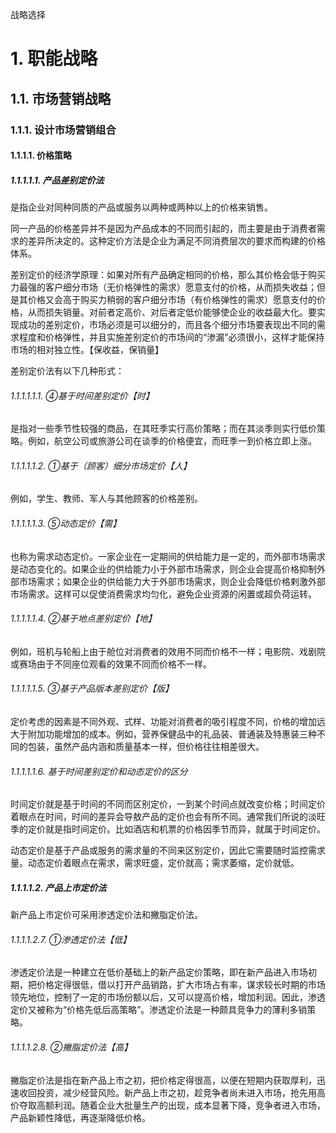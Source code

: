 战略选择

# 1. 职能战略

## 1.1. 市场营销战略

### 1.1.1. 设计市场营销组合

#### 1.1.1.1. 价格策略

##### 1.1.1.1.1. 产品差别定价法

是指企业对同种同质的产品或服务以两种或两种以上的价格来销售。

同一产品的价格差异并不是因为产品成本的不同而引起的，而主要是由于消费者需求的差异所决定的。这种定价方法是企业为满足不同消费层次的要求而构建的价格体系。

差别定价的经济学原理：如果对所有产品确定相同的价格，那么其价格会低于购买力最强的客户细分市场（无价格弹性的需求）愿意支付的价格，从而损失收益；但是其价格又会高于购买力稍弱的客户细分市场（有价格弹性的需求）愿意支付的价格，从而损失销量。对前者定高价、对后者定低价能够使企业的收益最大化。要实现成功的差别定价，市场必须是可以细分的，而且各个细分市场要表现出不同的需求程度和价格弹性，并且实施差别定价的市场间的“渗漏”必须很小，这样才能保持市场的相对独立性。【保收益，保销量】

差别定价法有以下几种形式：

###### 1.1.1.1.1.1. ④基于时间差别定价【时】

是指对一些季节性较强的商品，在其旺季实行高价策略；而在其淡季则实行低价策略。例如，航空公司或旅游公司在谈季的价格便宜，而旺季一到价格立即上涨。

###### 1.1.1.1.1.2. ①基于（顾客）细分市场定价【人】

例如，学生、教师、军人与其他顾客的价格差别。

###### 1.1.1.1.1.3. ⑤动态定价【需】

也称为需求动态定价。一家企业在一定期间的供给能力是一定的，而外部市场需求是动态变化的。如果企业的供给能力小于外部市场需求，则企业会提高价格抑制外部市场需求；如果企业的供给能力大于外部市场需求，则企业会降低价格剌激外部市场需求。这样可以促使消费需求均匀化，避免企业资源的闲置或超负荷运转。

###### 1.1.1.1.1.4. ②基于地点差别定价【地】

例如，班机与轮船上由于舱位对消费者的效用不同而价格不一样；电影院、戏剧院或赛场由于不同座位观看的效果不同而价格不一样。

###### 1.1.1.1.1.5. ③基于产品版本差别定价【版】

定价考虑的因素是不同外观、式样、功能对消费者的吸引程度不同，价格的增加远大于附加功能增加的成本。例如，营养保健品中的礼品装、普通装及特惠装三种不同的包装，虽然产品内涵和质量基本一样，但价格往往相差很大。

###### 1.1.1.1.1.6. 基于时间差别定价和动态定价的区分

时间定价就是基于时间的不同而区别定价，一到某个时间点就改变价格；时间定价着眼点在时间，时间的差异会导敖产品的定价也会有所不同。通常我们所说的淡旺季的定价就是指时间定价。比如酒店和机票的价格因季节而异，就属于时间定价。

动态定价是基于产品或服务的需求量的不同来区别定价，因此它需要随时监控需求量。动态定价着眼点在需求，需求旺盛，定价就高；需求萎缩，定价就低。

##### 1.1.1.1.2. 产品上市定价法

新产品上市定价可采用渗透定价法和撇脂定价法。

###### 1.1.1.1.2.7. ①渗透定价法【低】

渗透定价法是一种建立在低价基础上的新产品定价策略，即在新产品进入市场初期，把价格定得很低，借以打开产品销路，扩大市场占有率，谋求较长时期的市场领先地位，控制了一定的市场份额以后，又可以提高价格，增加利润。因此，渗透定价又被称为“价格先低后高策略”。渗透定价法是一种颇具竞争力的薄利多销策略。

###### 1.1.1.1.2.8. ②撇脂定价法【高】

撇脂定价法是指在新产品上市之初，把价格定得很高，以便在短期内获取厚利，迅速收回投资，减少经营风险。新产品上市之初，趁竞争者尚未进入市场，抢先用高价夺取高额利润。随着企业大批量生产的出现，成本显著下降，竞争者进入市场，产品新颖性降低，再逐渐降低价格。
